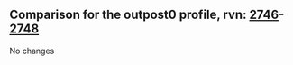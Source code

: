 ## Comparison for the outpost0 profile, rvn: [2746](https://github.com/PRO100KatYT/FortniteProfileRevisions/tree/main/profiles/outpost0/2746%20outpost0.json)-[2748](https://github.com/PRO100KatYT/FortniteProfileRevisions/tree/main/profiles/outpost0/2748%20outpost0.json)

No changes
